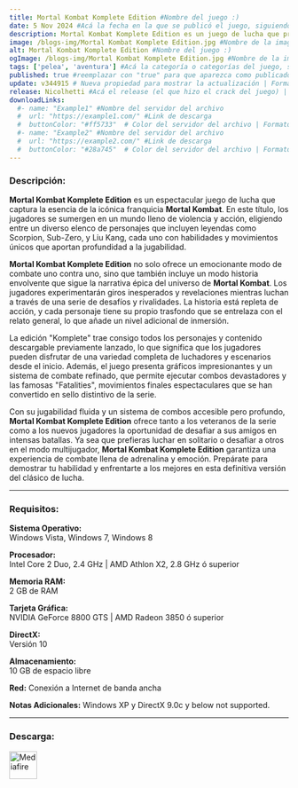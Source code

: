 ```yaml
---
title: Mortal Kombat Komplete Edition #Nombre del juego :)
date: 5 Nov 2024 #Acá la fecha en la que se publicó el juego, siguiendo este formato: Dia "30", Mes "Oct", Año "2024" = como debe quedar: 30 Oct 2024
description: Mortal Kombat Komplete Edition es un juego de lucha que presenta un elenco variado de personajes icónicos, cada uno con movimientos únicos y brutales "Fatalities". Disfruta de combates intensos en un modo historia envolvente y accede a todo el contenido descargable. Prepárate para la acción y la violencia en este clásico de la franquicia **Mortal Kombat**. #Acá una mini descripción del juego
image: /blogs-img/Mortal Kombat Komplete Edition.jpg #Nombre de la imagen, por lo general es exactamente el mismo nombre que el juego excluyendo lo ":" (Dos puntos)
alt: Mortal Kombat Komplete Edition #Nombre del juego :)
ogImage: /blogs-img/Mortal Kombat Komplete Edition.jpg #Nombre de la imagen, por lo general es exactamente el mismo nombre que el juego excluyendo lo ":" (Dos puntos)
tags: ['pelea', 'aventura'] #Acá la categoría o categorías del juego, si es más de una se coloca en este formato: ['categoría1', 'categoría2']
published: true #reemplazar con "true" para que aparezca como publicado
update: v344915 # Nueva propiedad para mostrar la actualización | Formato: v1.0.0
release: Nicolhetti #Acá el release (el que hizo el crack del juego) | Formato: Nicolhetti
downloadLinks:
  #- name: "Example1" #Nombre del servidor del archivo
  #  url: "https://example1.com/" #Link de descarga
  #  buttonColor: "#ff5733"  # Color del servidor del archivo | Formato hexadecimal | MediaFire: #0171F0 | Buzzheavier: #FF6600 |
  #- name: "Example2" #Nombre del servidor del archivo
  #  url: "https://example2.com/" #Link de descarga
  #  buttonColor: "#28a745"  # Color del servidor del archivo | Formato hexadecimal | MediaFire: #0171F0 | Buzzheavier: #FF6600 |
---
```


<!--En VSCode seleccionando una palabra, por ejemplo: "Mortal Kombat Komplete Edition" y apretando Ctrl+F2 se seleccionan todas las palabras iguales-->

### Descripción:
**Mortal Kombat Komplete Edition** es un espectacular juego de lucha que captura la esencia de la icónica franquicia **Mortal Kombat**. En este título, los jugadores se sumergen en un mundo lleno de violencia y acción, eligiendo entre un diverso elenco de personajes que incluyen leyendas como Scorpion, Sub-Zero, y Liu Kang, cada uno con habilidades y movimientos únicos que aportan profundidad a la jugabilidad.

**Mortal Kombat Komplete Edition** no solo ofrece un emocionante modo de combate uno contra uno, sino que también incluye un modo historia envolvente que sigue la narrativa épica del universo de **Mortal Kombat**. Los jugadores experimentarán giros inesperados y revelaciones mientras luchan a través de una serie de desafíos y rivalidades. La historia está repleta de acción, y cada personaje tiene su propio trasfondo que se entrelaza con el relato general, lo que añade un nivel adicional de inmersión.

La edición "Komplete" trae consigo todos los personajes y contenido descargable previamente lanzado, lo que significa que los jugadores pueden disfrutar de una variedad completa de luchadores y escenarios desde el inicio. Además, el juego presenta gráficos impresionantes y un sistema de combate refinado, que permite ejecutar combos devastadores y las famosas "Fatalities", movimientos finales espectaculares que se han convertido en sello distintivo de la serie.

Con su jugabilidad fluida y un sistema de combos accesible pero profundo, **Mortal Kombat Komplete Edition** ofrece tanto a los veteranos de la serie como a los nuevos jugadores la oportunidad de desafiar a sus amigos en intensas batallas. Ya sea que prefieras luchar en solitario o desafiar a otros en el modo multijugador, **Mortal Kombat Komplete Edition** garantiza una experiencia de combate llena de adrenalina y emoción. Prepárate para demostrar tu habilidad y enfrentarte a los mejores en esta definitiva versión del clásico de lucha.
<!--Prompt para Chat-GPT: Hazme una descripción para el juego "Mortal Kombat Komplete Edition" y cada que menciones "Mortal Kombat Komplete Edition" ponlo en negrita -->

---

### Requisitos:
**Sistema Operativo:**  
Windows Vista, Windows 7, Windows 8

**Procesador:**  
Intel Core 2 Duo, 2.4 GHz | AMD Athlon X2, 2.8 GHz ó superior

**Memoria RAM:**  
2 GB de RAM

**Tarjeta Gráfica:**  
NVIDIA GeForce 8800 GTS | AMD Radeon 3850 ó superior

**DirectX:**  
Versión 10

**Almacenamiento:**  
10 GB de espacio libre

**Red:**
Conexión a Internet de banda ancha

**Notas Adicionales:**
Windows XP y DirectX 9.0c y below not supported.

<!--Si falta o sobra un requisito se quita o se agrega manteniendo el mismo formato-->

---

### Descarga:

[<img src="https://gist.github.com/cxmeel/0dbc95191f239b631c3874f4ccf114e2/raw/download.svg" alt="Mediafire" height="50" />](https://www.mediafire.com/file/9wcg5b1oux12jis/Mortal_Kombat_Komplete_Edition.zip/file)

<!-- # se debe reemplazar por el link de descarga-->

<!--NOMBRE-DEL-SERVICIO se debe reemplazar por el servicio donde está subido el juego-->